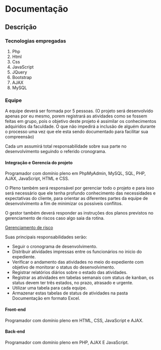 # Documentação

## Descrição

### Tecnologias empregadas

1. Php
2. Html
3. Css
4. JavaScript
5. JQuery
6. Bootstrap
7. AJAX
8. MySQL

### Equipe

A equipe deverá ser formada por 5 pessoas. (O projeto será desenvolvido apenas por eu mesmo, porem registrará as atividades como se fossem feitas em grupo, pois o objetivo deste projeto é assimilar os conhecimentos adquiridos da faculdade. O que não impedirá a inclusão de alguém durante o processo uma vez que ele esta sendo documentado para facilitar sua compreensão)

Cada um assumirá total responsabilidade sobre sua parte no desenvolvimento seguindo o referido cronograma.

#### Integração e Gerencia do projeto

Programador com domínio pleno em PhpMyAdmin, MySQL, SQL, PHP, AJAX, JavaScript, HTML e CSS. 

O Pleno também será responsável por gerenciar todo o projeto e para isso será necessário que ele tenha profundo conhecimento das necessidades e expectativas do cliente, para orientar as diferentes partes da equipe de desenvolvimento a fim de minimizar os possíveis conflitos.

O gestor também deverá responder as instruções dos planos previstos no gerenciamento de riscos caso algo saia da rotina.

[Gerenciamento de risco](https://github.com/RodBrowning/Projeto-integrador-ads3/blob/master/Documenta%C3%A7%C3%A3o/gerenciamento_risco.md)

Suas principais responsabilidades serão: 

* Seguir o cronograma de desenvolvimento.
* Distribuir atividades impressas entre os funcionários no inicio do expediente.
* Verificar o andamento das atividades no meio do expediente com objetivo de monitorar o status do desenvolvimento.
* Registrar relatórios diários sobre o estado das atividades.
* Registrar as atividades em tabelas semanais com status de kanban, os status devem ter três estados, no prazo, atrasado e urgente.
* Utilizar uma tabela para cada equipe.
* Armazenar estas tabelas de status de atividades na pasta Documentação em formato Excel.

#### Front-end

Programador com domínio pleno em HTML, CSS, JavaScript e AJAX.

#### Back-end

Programador com domínio pleno em PHP, AJAX E JavaScript.

